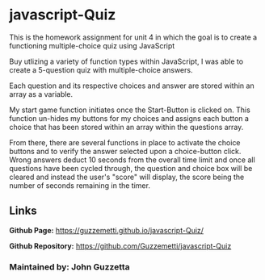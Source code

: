 # javascript-Quiz
This is the homework assignment for unit 4 in which the goal is to create a functioning multiple-choice quiz using JavaScript

Buy utlizing a variety of function types within JavaScript, I was able to create a 5-question quiz with multiple-choice answers. 

Each question and its respective choices and answer are stored within an array as a variable. 

My start game function initiates once the Start-Button is clicked on. This function un-hides my buttons for my choices and assigns each button a choice that has been stored within an array within the questions array.

From there, there are several functions in place to activate the choice buttons and to verify the answer selected upon a choice-button click. Wrong answers deduct 10 seconds from the overall time limit and once all questions have been cycled through, the question and choice box will be cleared and instead the user's "score" will display, the score being the number of seconds remaining in the timer.


## Links
<b>Github Page:</b> https://guzzemetti.github.io/javascript-Quiz/

<b>Github Repository:</b> https://github.com/Guzzemetti/javascript-Quiz

### Maintained by: John Guzzetta

